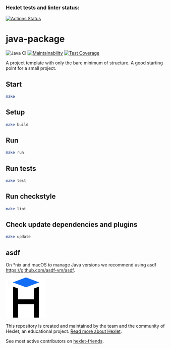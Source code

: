 ### Hexlet tests and linter status:
[![Actions Status](https://github.com/gpiento/java-project-lvl1/workflows/hexlet-check/badge.svg)](https://github.com/gpiento/java-project-lvl1/actions)

# java-package

![Java CI](https://github.com/hexlet-boilerplates/java-package/workflows/Java%20CI/badge.svg)
[![Maintainability](https://api.codeclimate.com/v1/badges/5f917a5cde2b3ae8316b/maintainability)](https://codeclimate.com/github/gpiento/java-project-lvl1/maintainability)
[![Test Coverage](https://api.codeclimate.com/v1/badges/5f917a5cde2b3ae8316b/test_coverage)](https://codeclimate.com/github/gpiento/java-project-lvl1/test_coverage)

A project template with only the bare minimum of structure. A good starting point for a small project.

## Start

```sh
make
```

## Setup
```sh
make build
```

## Run
```sh
make run
```

## Run tests
```sh
make test
```

## Run checkstyle
```sh
make lint
```

## Check update dependencies and plugins
```sh
make update
```

## asdf
On *nix and macOS to manage Java versions we recommend using asdf https://github.com/asdf-vm/asdf.


[![Hexlet Ltd. logo](https://raw.githubusercontent.com/Hexlet/assets/master/images/hexlet_logo128.png)](https://hexlet.io/?utm_source=github&utm_medium=link&utm_campaign=java-package)

This repository is created and maintained by the team and the community of Hexlet, an educational project. [Read more about Hexlet](https://hexlet.io/?utm_source=github&utm_medium=link&utm_campaign=java-package).

See most active contributors on [hexlet-friends](https://friends.hexlet.io/).